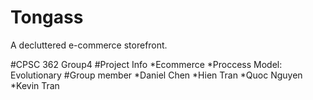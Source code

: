 # Tongass
A decluttered e-commerce storefront.








#CPSC 362 Group4
#Project Info
*Ecommerce
*Proccess Model: Evolutionary
#Group member 
*Daniel Chen
*Hien Tran
*Quoc Nguyen
*Kevin Tran
